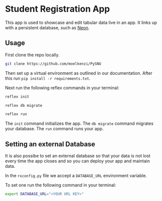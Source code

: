 # Student Registration App

This app is used to showcase and edit tabular data live in an app. It links up with a persistent database, such as [Neon](https://neon.tech). 

## Usage 

First clone the repo locally.
```bash
git clone https://github.com/moelkenzi/PySNU
```
Then set up a virtual environment as outlined in our documentation. After this run `pip install -r requirements.txt`.

Next run the following reflex commands in your terminal:

```bash
reflex init
```

```bash
reflex db migrate
```

```bash
reflex run
```

The `init` command initializes the app. The `db migrate` command migrates your database. The `run` command runs your app.


## Setting an external Database

It is also possibe to set an external database so that your data is not lost every time the app closes and so you can deploy your app and maintain data. 

In the `rxconfig.py` file we accept a `DATABASE_URL` environment variable. 

To set one run the following command in your terminal:

```bash
export DATABASE_URL="<YOUR URL KEY>"
```